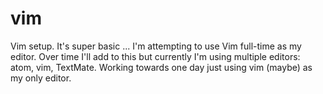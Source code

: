 # vim
Vim setup. It's super basic ... I'm attempting to use Vim full-time as my editor. Over time I'll add to this but currently I'm using multiple editors: atom, vim, TextMate. Working towards one day just using vim (maybe) as my only editor.

